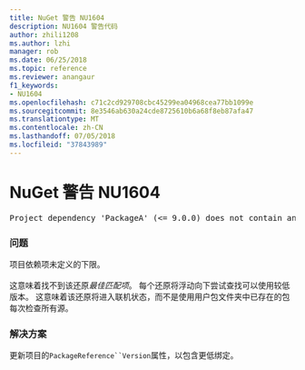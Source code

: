 ```yaml
---
title: NuGet 警告 NU1604
description: NU1604 警告代码
author: zhili1208
ms.author: lzhi
manager: rob
ms.date: 06/25/2018
ms.topic: reference
ms.reviewer: anangaur
f1_keywords:
- NU1604
ms.openlocfilehash: c71c2cd929708cbc45299ea04968cea77bb1099e
ms.sourcegitcommit: 8e3546ab630a24cde8725610b6a68f8eb87afa47
ms.translationtype: MT
ms.contentlocale: zh-CN
ms.lasthandoff: 07/05/2018
ms.locfileid: "37843989"
---
```

# <a name="nuget-warning-nu1604"></a>NuGet 警告 NU1604

<pre>Project dependency 'PackageA' (&lt;= 9.0.0) does not contain an inclusive lower bound. Include a lower bound in the dependency version to ensure consistent restore results.</pre>

### <a name="issue"></a>问题
项目依赖项未定义的下限。<br/><br/>这意味着找不到该还原*最佳匹配项*。 每个还原将浮动向下尝试查找可以使用较低版本。 这意味着该还原将进入联机状态，而不是使用用户包文件夹中已存在的包每次检查所有源。

### <a name="solution"></a>解决方案
更新项目的`PackageReference``Version`属性，以包含更低绑定。
